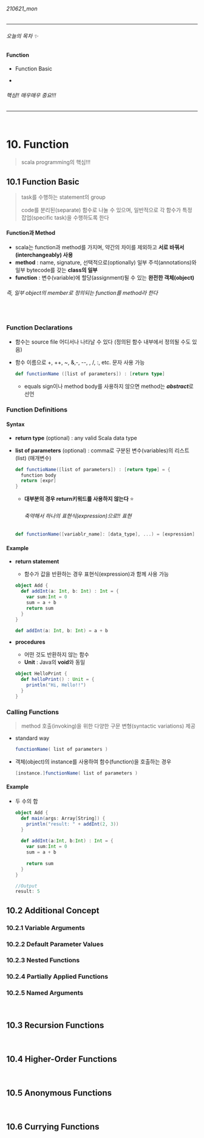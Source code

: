 ###### 210621_mon

<hr>



###### 오늘의 목차 :sparkles:

#### Function

- Function Basic

- 

###### 핵심!! 매우매우 중요!!!

<hr>
<br>


# 10. Function

> scala programming의 핵심!!!

## 10.1 Function Basic

> task를 수행하는 statement의 group
>
> code를 분리된(separate) 함수로 나눌 수 있으며, 일반적으로 각 함수가 특정 잡업(specific task)을 수행하도록 한다

#### Function과 Method

- scala는 function과 method를 가지며, 약간의 차이를 제외하고 **서로 바꿔서(interchangeably) 사용**
- **method** : name, signature, 선택적으로(optionally) 일부 주석(annotations)와 일부 bytecode를 갖는 **class의 일부**
- **function** : 변수(variable)에 할당(assignment)될 수 있는 **완전한 객체(object)**

###### 즉, 일부 object의 member로 정의되는 function를 method라 한다

<br>

### Function Declarations

- 함수는 source file 어디서나 나타날 수 있다 (정의된 함수 내부에서 정의될 수도 있음)

- 함수 이름으로 +, ++, ~, &,-, --, \, /, :, etc. 문자 사용 가능

  ```scala
  def functionName ([list of parameters]) : [return type]
  ```

  - equals sign이나 method body를 사용하지 않으면 method는 ***abstract***로 선언

### Function Definitions

#### Syntax

- **return type** (optional) : any valid Scala data type

- **list of parameters** (optional) : comma로 구분된 변수(variables)의 리스트(list) (매개변수)

  ```scala
  def functioName([list of parameters]) : [return type] = {
    function body
    return [expr]
  }
  ```
  
  - **대부분의 경우 return키워드를 사용하지 않는다** :star:
  
    ###### 축약해서 하나의 표현식(expression)으로!! 표현
  
  ```scala
  def functionName([variablr_name]: [data_type], ...) = [expression]
  ```
  
  

#### Example

- **return statement**

  - 함수가 값을 반환하는 경우 표현식(expression)과 함께 사용 가능

  ```scala
  object Add {
    def addInt(a: Int, b: Int) : Int = {
      var sum:Int = 0
      sum = a + b
      return sum
    }
  }
  ```

  ```scala
  def addInt(a: Int, b: Int) = a + b
  ```

- **procedures**

  - 어떤 것도 반환하지 않는 함수
  - **Unit** : Java의 **void**와 동일

  ```scala
  object HelloPrint {
    def helloPrint() : Unit = {
      println("Hi, Hello!!")
    }
  }
  ```



### Calling Functions

> method 호출(invoking)을 위한 다양한 구문 변형(syntactic variations) 제공

- standard way

  ```scala
  functionName( list of parameters )
  ```

- 객체(object)의 instance를 사용하여 함수(function)을 호출하는 경우

  ```scala
  [instance.]functionName( list of parameters )
  ```

  

#### Example

- 두 수의 합

  ```scala
  object Add {
    def main(args: Array[String]) {
      println("result: " + addInt(2, 3))
    }
    
    def addInt(a:Int, b:Int) : Int = {
      var sum:Int = 0
      sum = a + b
      
      return sum
    }
  }
  ```

  ```scala
  //Output
  result: 5
  ```

  

## 10.2 Additional Concept

### 10.2.1 Variable Arguments



### 10.2.2 Default Parameter Values



### 10.2.3 Nested Functions



### 10.2.4 Partially Applied Functions 



### 10.2.5 Named Arguments



<br>

## 10.3 Recursion Functions



<br>

## 10.4 Higher-Order Functions



<br>

## 10.5 Anonymous Functions



<br>

## 10.6 Currying Functions



<br>



